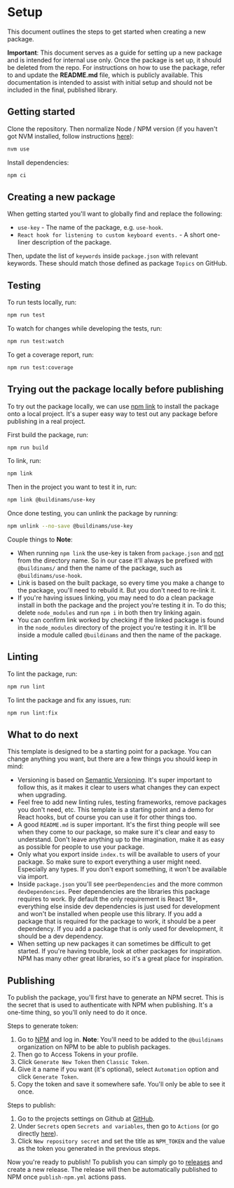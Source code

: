# Setup

This document outlines the steps to get started when creating a new package.

**Important**: This document serves as a guide for setting up a new package and is intended for internal use only. Once the package is set up, it should be deleted from the repo. For instructions on how to use the package, refer to and update the **README.md** file, which is publicly available. This documentation is intended to assist with initial setup and should not be included in the final, published library.

## Getting started

Clone the repository. Then normalize Node / NPM version (if you haven't got NVM installed, follow instructions [here](https://github.com/nvm-sh/nvm)):

```bash
nvm use
```

Install dependencies:

```bash
npm ci
```

## Creating a new package

When getting started you'll want to globally find and replace the following:

- `use-key` - The name of the package, e.g. `use-hook`.
- `React hook for listening to custom keyboard events.` - A short one-liner description of the package.

Then, update the list of `keywords` inside `package.json` with relevant keywords. These should match those defined as package `Topics` on GitHub.

## Testing

To run tests locally, run:

```bash
npm run test
```

To watch for changes while developing the tests, run:

```bash
npm run test:watch
```

To get a coverage report, run:

```bash
npm run test:coverage
```

## Trying out the package locally before publishing

To try out the package locally, we can use [npm link](https://docs.npmjs.com/cli/v9/commands/npm-link) to install the package onto a local project. It's a super easy way to test out any package before publishing in a real project.

First build the package, run:

```bash
npm run build
```

To link, run:

```bash
npm link
```

Then in the project you want to test it in, run:

```bash
npm link @buildinams/use-key
```

Once done testing, you can unlink the package by running:

```bash
npm unlink --no-save @buildinams/use-key
```

Couple things to **Note**:

- When running `npm link` the use-key is taken from `package.json` and <u>not</u> from the directory name. So in our case it'll always be prefixed with `@buildinams/` and then the name of the package, such as `@buildinams/use-hook`.
- Link is based on the built package, so every time you make a change to the package, you'll need to rebuild it. But you don't need to re-link it.
- If you're having issues linking, you may need to do a clean package install in both the package and the project you're testing it in. To do this; delete `node_modules` and run `npm i` in both then try linking again.
- You can confirm link worked by checking if the linked package is found in the `node_modules` directory of the project you're testing it in. It'll be inside a module called `@buildinams` and then the name of the package.

## Linting

To lint the package, run:

```bash
npm run lint
```

To lint the package and fix any issues, run:

```bash
npm run lint:fix
```

## What to do next

This template is designed to be a starting point for a package. You can change anything you want, but there are a few things you should keep in mind:

- Versioning is based on [Semantic Versioning](https://semver.org/). It's super important to follow this, as it makes it clear to users what changes they can expect when upgrading.
- Feel free to add new linting rules, testing frameworks, remove packages you don't need, etc. This template is a starting point and a demo for React hooks, but of course you can use it for other things too.
- A good `README.md` is super important. It's the first thing people will see when they come to our package, so make sure it's clear and easy to understand. Don't leave anything up to the imagination, make it as easy as possible for people to use your package.
- Only what you export inside `index.ts` will be available to users of your package. So make sure to export everything a user might need. Especially any types. If you don't export something, it won't be available via import.
- Inside `package.json` you'll see `peerDependencies` and the more common `devDependencies`. Peer dependencies are the libraries this package requires to work. By default the only requirement is React 18+, everything else inside dev dependencies is just used for development and won't be installed when people use this library. If you add a package that is required for the package to work, it should be a peer dependency. If you add a package that is only used for development, it should be a dev dependency.
- When setting up new packages it can sometimes be difficult to get started. If you're having trouble, look at other packages for inspiration. NPM has many other great libraries, so it's a great place for inspiration.

## Publishing

To publish the package, you'll first have to generate an NPM secret. This is the secret that is used to authenticate with NPM when publishing. It's a one-time thing, so you'll only need to do it once.

Steps to generate token:

1. Go to [NPM](https://www.npmjs.com/) and log in. **Note**: You'll need to be added to the `@buildinams` organization on NPM to be able to publish packages.
2. Then go to Access Tokens in your profile.
3. Click `Generate New Token` then `Classic Token`.
4. Give it a name if you want (it's optional), select `Automation` option and click `Generate Token`.
5. Copy the token and save it somewhere safe. You'll only be able to see it once.

Steps to publish:

1. Go to the projects settings on Github at [GitHub](https://github.com/buildinamsterdam/use-key/settings).
2. Under `Secrets` open `Secrets and variables`, then go to `Actions` (or go directly [here](https://github.com/buildinamsterdam/use-key/settings/secrets/actions)).
3. Click `New repository secret` and set the title as `NPM_TOKEN` and the value as the token you generated in the previous steps.

Now you're ready to publish! To publish you can simply go to [releases](https://github.com/buildinamsterdam/use-key/releases/new) and create a new release. The release will then be automatically published to NPM once `publish-npm.yml` actions pass.
